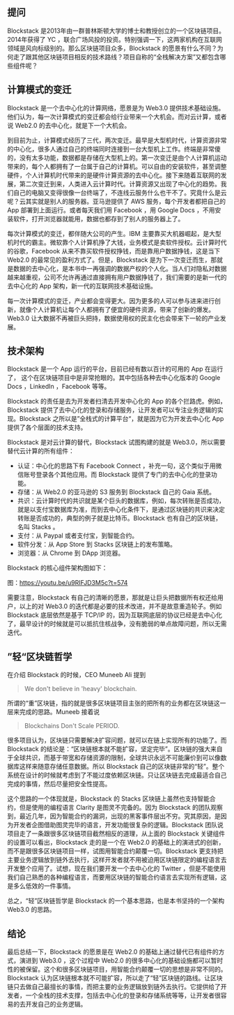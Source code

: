 ## 提问
Blockstack 是2013年由一群普林斯顿大学的博士和教授创立的一个区块链项目。2014年获得了 YC ，联合广场风投的投资。特别强调一下，这两家机构在互联网领域是风向标级别的。那么区块链项目众多，Blockstack 的愿景有什么不同？为何走了跟其他区块链项目相反的技术路线？项目自称的“全栈解决方案”又都包含哪些组件呢？

## 计算模式的变迁

Blockstack 是一个去中心化的计算网络，愿景是为 Web3.0 提供技术基础设施。他们认为，每一次计算模式的变迁都会给行业带来一个大机会。而对云计算，或者说 Web2.0 的去中心化，就是下一个大机会。

到目前为止，计算模式经历了三代，两次变迁。最早是大型机时代，计算资源非常的中心化，很多人通过自己的终端同时连接到一台大型机上工作。终端是非常傻的，没有太多功能，数据都是存储在大型机上的。第一次变迁是由个人计算机运动带来的，每个人都拥有了一台属于自己的计算机。可以自由的安装软件，甚至调整硬件，个人计算机时代带来的是硬件计算资源的去中心化。接下来随着互联网的发展，第二次变迁到来，人类进入云计算时代。计算资源又出现了中心化的趋势。我们自己的电脑又变得很像一台终端了，不连线云服务什么也干不了。究竟什么是云呢？云其实就是别人的服务器。亚马逊提供了 AWS 服务，每个开发者都把自己的 App 部署到上面运行。或者每天我们用 Facebook ，用 Google Docs ，不用安装软件，打开浏览器就能用，数据也都存到了别人的服务器上了。

每次计算模式的变迁，都伴随大公司的产生。IBM 主要靠买大机器崛起，是大型机时代的霸主。微软靠个人计算机挣了大钱，业务模式是卖软件授权。云计算时代的谷歌，Facebook 从来不靠买软件授权挣钱，而是靠用户数据挣钱，这是当下 Web2.0 的最常见的盈利方式了。但是，Blockstack 是为下一次变迁而生，那就是数据的去中心化，是本书中一再强调的数据产权的个人化。当人们对隐私对数据越来越重视，公司不允许再通过直接拥有用户数据挣钱了，我们需要的是新一代的去中心化的 App 架构，新一代的互联网技术基础设施。

每一次计算模式的变迁，产业都会变得更大。因为更多的人可以参与进来进行创新，就像个人计算机让每个人都拥有了便宜的硬件资源，带来了创新的爆发。Web3.0 让大数据不再被巨头把持，数据使用权的民主化也会带来下一轮的产业发展。

## 技术架构

Blockstack 是一个 App 运行的平台，目前已经有数以百计的可用的 App 在运行了， 这个在区块链项目中是非常抢眼的。其中包括各种去中心化版本的 Google Docs ，LinkedIn ，Facebook 等等。

Blockstack 的责任是去为开发者扫清去开发中心化的 App 的各个拦路虎。例如，Blockstack 提供了去中心化的登录和存储服务，让开发者可以专注业务逻辑的实现。Blockstack 之所以是”全栈式的计算平台“，就是因为它为开发去中心化 App 提供了各个层面的技术支持。

Blockstack 是对云计算的替代，Blockstack 试图构建的就是 Web3.0，所以需要替代云计算的所有组件：

- 认证：中心化的思路下有 Facebook Connect ，补充一句，这个类似于用微信账号登录各个其他应用。而 Blockstack 提供了专门的去中心化的登录功能。
- 存储：从 Web2.0 的亚马逊的 S3 服务到 Blockstack 自己的 Gaia 系统。
- 共识：云计算时代的共识就是某个巨头的数据库，例如，每次转账是否成功，就是以支付宝数据库为准，而到去中心化条件下，是通过区块链的共识来决定转账是否成功的，典型的例子就是比特币。Blockstack 也有自己的区块链，名叫 Stacks 。
- 支付：从 Paypal 或者支付宝，到智能合约。
- 软件分发：从 App Store 到 Stacks 区块链上的发布策略。
- 浏览器：从 Chrome 到 DApp 浏览器。

Blockstack 的核心组件架构图如下：

图：https://youtu.be/u9RIFJD3M5c?t=574

需要注意，Blockstack 有自己的清晰的愿景，那就是让巨头把数据所有权还给用户，以上的对 Web3.0 的迭代都是必要的技术改进，并不是故意重造轮子。例如 Blockstack 底层依然是基于 TCP/IP 的，因为互联网底层的协议已经是去中心化了，最早设计的时候就是可以抵抗住核战争，没有脆弱的单点故障问题，所以无需迭代。

## ”轻“区块链哲学

在介绍 Blockstack 的时候，CEO Muneeb Ali 提到

> We don't believe in 'heavy' blockchain.

所谓的“重”区块链，指的就是很多区块链项目主张的把所有的业务都在区块链这一层来完成的思路。Muneeb 接着说

> Blockchains Don't Scale PERIOD.

很多项目认为，区块链只需要解决扩容问题，就可以在链上实现所有的功能了。而 Blockstack 的结论是：“区块链根本就不能扩容，坚定完毕”。区块链的强大来自于全球共识，而基于带宽和存储资源的限制，全球共识永远不可能廉价到可以像数据库这样来随意存储任意数据。所以 Blockstack 自己的区块链非常的“轻”。整个系统在设计的时候就考虑到了不能过度依赖区块链。只让区块链去完成最适合自己完成的事情，然后尽量把安全性提高。

这个思路的一个体现就是，Blockstack 的 Stacks 区块链上虽然也支持智能合约，但是使用的编程语言 Clarity 是图灵不完备的。因为 Blockstack 的团队观察到，最近几年，因为智能合约的漏洞，出现的黑客事件层出不穷。究其原因，是因为开发者企图借助图灵完毕的语言，开发功能很复杂的逻辑。Blockstack 团队说项目走了一条跟很多区块链项目截然相反的道理，从上面的 Blockstack 关键组件的设置可以看出，Blockstack 走的是一个在 Web2.0 的基础上的演进式的创新，而不是跟很多区块链项目一样，试图用智能合约颠覆一切。Blockstack 更支持把主要业务逻辑放到链外去执行，这样开发者就不用被迫用区块链限定的编程语言去开发整个应用了。试想，现在我们要开发一个去中心化的 Twitter ，但是不能使用我们自己熟悉的各种编程语言，而要用区块链的智能合约语言去实现所有逻辑，这是多么低效的一件事情。

总之，“轻”区块链哲学是 Blockstack 的一个基本思路，也是本书坚持的一个架构 Web3.0 的思路。

## 结论

最后总结一下，Blockstack 的愿景是在 Web2.0 的基础上通过替代已有组件的方式，演进到 Web3.0 ，这个过程中 Web2.0 的很多中心化的基础设施都可以暂时性的被保留。这个和很多区块链项目，用智能合约颠覆一切的思想是非常不同的。Blockstack 认为区块链根本就不可能扩容，所以走了“轻”区块链的路线。让区块链只去做自己最擅长的事情，而把主要的业务逻辑放到链外去执行。它提供给了开发者，一个全栈的技术支撑，包括去中心化的登录和存储系统等等，让开发者很容易的去开发自己的业务逻辑。
